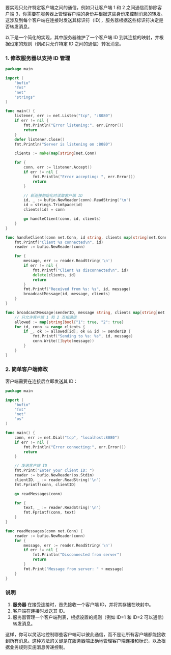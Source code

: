 要实现只允许特定客户端之间的通信，例如只让客户端 1 和 2 之间通信而排除客户端 3，你需要在服务器上管理客户端的身份并根据这些身份来控制消息的转发。这涉及到每个客户端在连接时发送其标识符（ID），服务器根据这些标识符决定是否转发消息。

以下是一个简化的实现，其中服务器维护了一个客户端 ID 到其连接的映射，并根据设定的规则（例如只允许特定 ID 之间的通信）转发消息。

### 1. 修改服务器以支持 ID 管理

```go
package main

import (
    "bufio"
    "fmt"
    "net"
    "strings"
)

func main() {
    listener, err := net.Listen("tcp", ":8080")
    if err != nil {
        fmt.Println("Error listening:", err.Error())
        return
    }
    defer listener.Close()
    fmt.Println("Server is listening on :8080")

    clients := make(map[string]net.Conn)

    for {
        conn, err := listener.Accept()
        if err != nil {
            fmt.Println("Error accepting: ", err.Error())
            return
        }

        // 新连接初始化时读取客户端 ID
        id, _ := bufio.NewReader(conn).ReadString('\n')
        id = strings.TrimSpace(id)
        clients[id] = conn

        go handleClient(conn, id, clients)
    }
}

func handleClient(conn net.Conn, id string, clients map[string]net.Conn) {
    fmt.Printf("Client %s connected\n", id)
    reader := bufio.NewReader(conn)

    for {
        message, err := reader.ReadString('\n')
        if err != nil {
            fmt.Printf("Client %s disconnected\n", id)
            delete(clients, id)
            return
        }
        fmt.Printf("Received from %s: %s", id, message)
        broadcastMessage(id, message, clients)
    }
}

func broadcastMessage(senderID, message string, clients map[string]net.Conn) {
    // 只允许客户端 1 和 2 互相通信
    allowed := map[string]bool{"1": true, "2": true}
    for id, conn := range clients {
        if _, ok := allowed[id]; ok && id != senderID {
            fmt.Printf("Sending to %s: %s", id, message)
            conn.Write([]byte(message))
        }
    }
}
```

### 2. 简单客户端修改

客户端需要在连接后立即发送其 ID：

```go
package main

import (
    "bufio"
    "fmt"
    "net"
    "os"
)

func main() {
    conn, err := net.Dial("tcp", "localhost:8080")
    if err != nil {
        fmt.Println("Error connecting:", err.Error())
        return
    }

    // 发送客户端 ID
    fmt.Print("Enter your client ID: ")
    reader := bufio.NewReader(os.Stdin)
    clientID, _ := reader.ReadString('\n')
    fmt.Fprintf(conn, clientID)

    go readMessages(conn)

    for {
        text, _ := reader.ReadString('\n')
        fmt.Fprintf(conn, text)
    }
}

func readMessages(conn net.Conn) {
    reader := bufio.NewReader(conn)
    for {
        message, err := reader.ReadString('\n')
        if err != nil {
            fmt.Println("Disconnected from server")
            return
        }
        fmt.Print("Message from server: " + message)
    }
}
```

### 说明

1. **服务器** 在接受连接时，首先接收一个客户端 ID，并将其存储在映射中。
2. 客户端在连接时发送其 ID。
3. 服务器管理一个客户端列表，根据设置的规则（例如 ID=1 和 ID=2 可以通信）转发消息。

这样，你可以灵活地控制哪些客户端可以彼此通信，而不是让所有客户端都能接收到所有消息。这种方法的关键是在服务器端正确地管理客户端连接和标识，以及根据业务规则实施消息传递控制。
